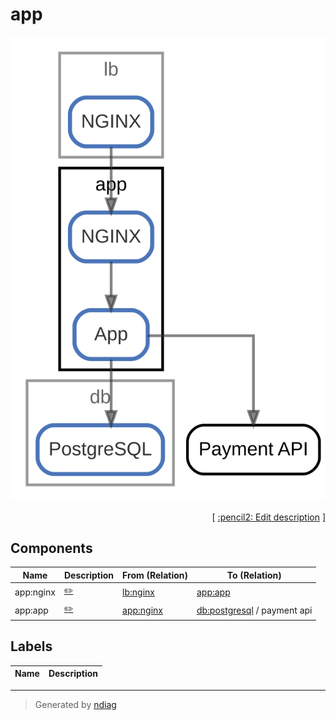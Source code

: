 # app

![view](node-app.svg)



<p align="right">
  [ <a href="../../ndiag.descriptions/_node-app.md">:pencil2: Edit description</a> ]
</p>

## Components

| Name | Description | From (Relation) | To (Relation) |
| --- | --- | --- | --- |
| app:nginx |  <a href="../../ndiag.descriptions/_component-app_nginx.md">:pencil2:</a> | [lb:nginx](node-lb.md) | [app:app](node-app.md) |
| app:app |  <a href="../../ndiag.descriptions/_component-app_app.md">:pencil2:</a> | [app:nginx](node-app.md) | [db:postgresql](node-db.md) / payment api |

## Labels

| Name | Description |
| --- | --- |

---

> Generated by [ndiag](https://github.com/k1LoW/ndiag)
